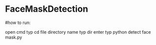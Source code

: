 # FaceMaskDetection


#how to run:

open cmd
typ cd file directory name
typ dir
enter
typ python detect face mask.py
